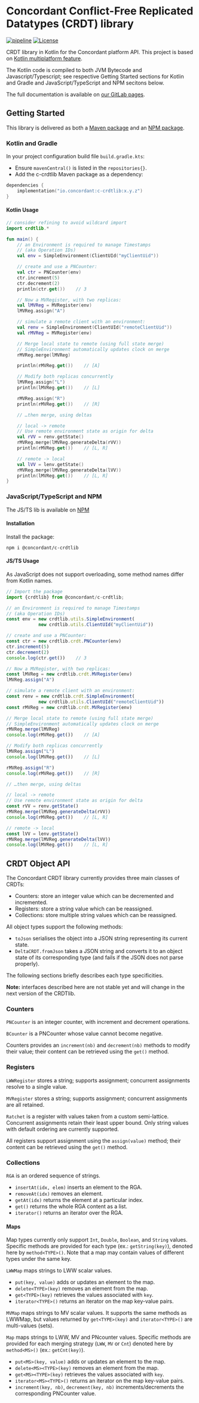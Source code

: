 # Concordant Conflict-Free Replicated Datatypes (CRDT) library

[![pipeline](https://gitlab.inria.fr/concordant/software/crdtlib-kotlin/badges/master/pipeline.svg)](
https://gitlab.inria.fr/concordant/software/crdtlib-kotlin/commits/master)
[![License](https://img.shields.io/badge/license-MIT-green)](
https://opensource.org/licenses/MIT)

CRDT library in Kotlin for the Concordant platform API.
This project is based on [Kotlin multiplatform feature](https://kotlinlang.org/docs/reference/multiplatform.html).

The Kotlin code is compiled to both JVM Bytecode and Javascript/Typescript;
see respective Getting Started sections for Kotlin and Gradle
and JavaScript/TypeScript and NPM secitons below.

The full documentation is available on [our GitLab pages](https://concordant.gitlabpages.inria.fr/software/c-crdtlib/c-crdtlib).

## Getting Started

This library is delivered as both a [Maven package](https://mavenlibs.com/maven/dependency/io.concordant/c-crdtlib) and an [NPM package](https://www.npmjs.compackage/@concordant/c-crdtlib).

### Kotlin and Gradle

In your project configuration build file `build.gradle.kts`:

- Ensure `mavenCentral()` is listed in the `repositories{}`.
- Add the c-crdtlib Maven package as a dependency:

``` kotlin
dependencies {
    implementation("io.concordant:c-crdtlib:x.y.z")
}
```

#### Kotlin Usage

``` kotlin
// consider refining to avoid wildcard import
import crdtlib.*

fun main() {
    // an Environment is required to manage Timestamps
    // (aka Operation IDs)
    val env = SimpleEnvironment(ClientUId("myClientUid"))

    // create and use a PNCounter:
    val ctr = PNCounter(env)
    ctr.increment(5)
    ctr.decrement(2)
    println(ctr.get())    // 3

    // Now a MVRegister, with two replicas:
    val lMVReg = MVRegister(env)
    lMVReg.assign("A")

    // simulate a remote client with an environment:
    val renv = SimpleEnvironment(ClientUId("remoteClientUid"))
    val rMVReg = MVRegister(env)

    // Merge local state to remote (using full state merge)
    // SimpleEnvironment automatically updates clock on merge
    rMVReg.merge(lMVReg)

    println(rMVReg.get())    // [A]

    // Modify both replicas concurrently
    lMVReg.assign("L")
    println(lMVReg.get())    // [L]

    rMVReg.assign("R")
    println(rMVReg.get())    // [R]

    // …then merge, using deltas

    // local -> remote
    // Use remote environment state as origin for delta
    val rVV = renv.getState()
    rMVReg.merge(lMVReg.generateDelta(rVV))
    println(rMVReg.get())    // [L, R]

    // remote -> local
    val lVV = lenv.getState()
    rMVReg.merge(lMVReg.generateDelta(lVV))
    println(lMVReg.get())    // [L, R]
}
```

### JavaScript/TypeScript and NPM

The JS/TS lib is available on [NPM](https://www.npmjs.com/package/@concordant/c-crdtlib)

#### Installation

Install the package:

``` shell
npm i @concordant/c-crdtlib
```

#### JS/TS Usage

As JavaScript does not support overloading,
some method names differ from Kotlin names.

``` typescript
// Import the package
import {crdtlib} from @concordant/c-crdtlib;

// an Environment is required to manage Timestamps
// (aka Operation IDs)
const env = new crdtlib.utils.SimpleEnvironment(
            new crdtlib.utils.ClientUId("myClientUid"))

// create and use a PNCounter:
const ctr = new crdtlib.crdt.PNCounter(env)
ctr.increment(5)
ctr.decrement(2)
console.log(ctr.get())    // 3

// Now a MVRegister, with two replicas:
const lMVReg = new crdtlib.crdt.MVRegister(env)
lMVReg.assign("A")

// simulate a remote client with an environment:
const renv = new crdtlib.crdt.SimpleEnvironment(
            new crdtlib.utils.ClientUId("remoteClientUid"))
const rMVReg = new crdtlib.crdt.MVRegister(env)

// Merge local state to remote (using full state merge)
// SimpleEnvironment automatically updates clock on merge
rMVReg.merge(lMVReg)
console.log(rMVReg.get())    // [A]

// Modify both replicas concurrently
lMVReg.assign("L")
console.log(lMVReg.get())    // [L]

rMVReg.assign("R")
console.log(rMVReg.get())    // [R]

// …then merge, using deltas

// local -> remote
// Use remote environment state as origin for delta
const rVV = renv.getState()
rMVReg.merge(lMVReg.generateDelta(rVV))
console.log(rMVReg.get())    // [L, R]

// remote -> local
const lVV = lenv.getState()
rMVReg.merge(lMVReg.generateDelta(lVV))
console.log(lMVReg.get())    // [L, R]
```

## CRDT Object API

The Concordant CRDT library currently provides three main classes of CRDTs:

- Counters: store an integer value which can be decremented and incremented.
- Registers: store a string value which can be reassigned.
- Collections: store multiple string values which can be reassigned.

All object types support the following methods:

- `toJson` serialises the object into a JSON string representing its current state.
- `DeltaCRDT.fromJson` takes a JSON string and converts it to an object state of its corresponding type (and fails if the JSON does not parse properly).

The following sections briefly describes each type specificities.

**Note:** interfaces described here are not stable yet
  and will change in the next version of the CRDTlib.

### Counters

`PNCounter` is an integer counter, with increment and decrement operations.

`BCounter` is a PNCounter whose value cannot become negative.

Counters provides an `increment(nb)` and `decrement(nb)` methods to modify
their value; their content can be retrieved using the `get()` method.

### Registers

`LWWRegister` stores a string; supports assignment; concurrent assignments
resolve to a single value.

`MVRegister` stores a string; supports assignment; concurrent assignments are
all retained.

`Ratchet` is a register with values taken from a custom semi-lattice.
Concurrent assignments retain their least upper bound.
Only string values with default ordering are currently supported.

All registers support assignment using the `assign(value)` method; their
content can be retrieved using the `get()` method.

### Collections

`RGA` is an ordered sequence of strings.

- `insertAt(idx, elem)` inserts an element to the RGA.
- `removeAt(idx)` removes an element.
- `getAt(idx)` returns the element at a particular index.
- `get()` returns the whole RGA content as a list.
- `iterator()` returns an iterator over the RGA.

#### Maps

Map types currently only support
`Int`, `Double`, `Boolean`, and `String` values.
Specific methods are provided for each type (ex.: `getString(key)`),
denoted here by `method<TYPE>()`.
Note that a map may contain values of different types under the same key.

`LWWMap` maps strings to LWW scalar values.

- `put(key, value)` adds or updates an element to the map.
- `delete<TYPE>(key)` removes an element from the map.
- `get<TYPE>(key)` retrieves the values associated with `key`.
- `iterator<TYPE>()` returns an iterator on the map key-value pairs.

`MVMap` maps strings to MV scalar values.
It supports the same methods as LWWMap,
but values returned by `get<TYPE>(key)` and `iterator<TYPE>()`
are multi-values (sets).

`Map` maps strings to LWW, MV and PNcounter values.
Specific methods are provided for each merging strategy
(`LWW`, `MV` or `Cnt`)
denoted here by `method<MS>()` (ex.: `getCnt(key)`).

- `put<MS>(key, value)` adds or updates an element to the map.
- `delete<MS><TYPE>(key)` removes an element from the map.
- `get<MS><TYPE>(key)` retrieves the values associated with `key`.
- `iterator<MS><TYPE>()` returns an iterator on the map key-value pairs.
- `increment(key, nb)`, `decrement(key, nb)` increments/decrements the corresponding PNCounter value.
